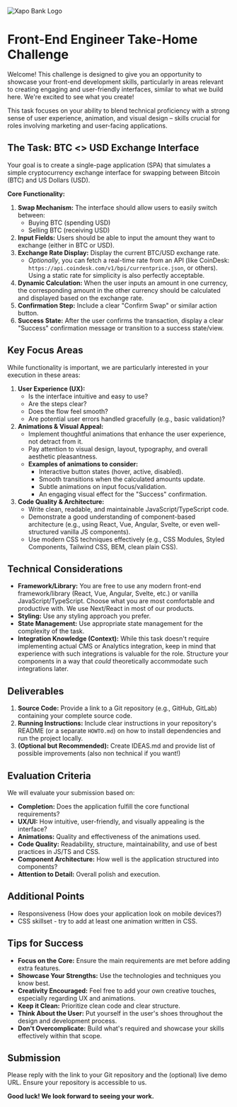 ![Xapo Bank Logo](https://avatars.githubusercontent.com/u/141427548?s=200&v=4)

# Front-End Engineer Take-Home Challenge

Welcome! This challenge is designed to give you an opportunity to showcase your front-end development skills, particularly in areas relevant to creating engaging and user-friendly interfaces, similar to what we build here. We're excited to see what you create!

This task focuses on your ability to blend technical proficiency with a strong sense of user experience, animation, and visual design – skills crucial for roles involving marketing and user-facing applications.

## The Task: BTC <> USD Exchange Interface

Your goal is to create a single-page application (SPA) that simulates a simple cryptocurrency exchange interface for swapping between Bitcoin (BTC) and US Dollars (USD).

**Core Functionality:**

1.  **Swap Mechanism:** The interface should allow users to easily switch between:
    * Buying BTC (spending USD)
    * Selling BTC (receiving USD)
2.  **Input Fields:** Users should be able to input the amount they want to exchange (either in BTC or USD).
3.  **Exchange Rate Display:** Display the current BTC/USD exchange rate.
    * *Optionally*, you can fetch a real-time rate from an API (like CoinDesk: `https://api.coindesk.com/v1/bpi/currentprice.json`, or others). Using a static rate for simplicity is also perfectly acceptable.
4.  **Dynamic Calculation:** When the user inputs an amount in one currency, the corresponding amount in the other currency should be calculated and displayed based on the exchange rate.
5.  **Confirmation Step:** Include a clear "Confirm Swap" or similar action button.
6.  **Success State:** After the user confirms the transaction, display a clear "Success" confirmation message or transition to a success state/view.

## Key Focus Areas

While functionality is important, we are particularly interested in your execution in these areas:

1.  **User Experience (UX):**
    * Is the interface intuitive and easy to use?
    * Are the steps clear?
    * Does the flow feel smooth?
    * Are potential user errors handled gracefully (e.g., basic validation)?
2.  **Animations & Visual Appeal:**
    * Implement thoughtful animations that enhance the user experience, not detract from it.
    * Pay attention to visual design, layout, typography, and overall aesthetic pleasantness.
    * **Examples of animations to consider:**
        * Interactive button states (hover, active, disabled).
        * Smooth transitions when the calculated amounts update.
        * Subtle animations on input focus/validation.
        * An engaging visual effect for the "Success" confirmation.
3.  **Code Quality & Architecture:**
    * Write clean, readable, and maintainable JavaScript/TypeScript code.
    * Demonstrate a good understanding of component-based architecture (e.g., using React, Vue, Angular, Svelte, or even well-structured vanilla JS components).
    * Use modern CSS techniques effectively (e.g., CSS Modules, Styled Components, Tailwind CSS, BEM, clean plain CSS).

## Technical Considerations

* **Framework/Library:** You are free to use any modern front-end framework/library (React, Vue, Angular, Svelte, etc.) or vanilla JavaScript/TypeScript. Choose what you are most comfortable and productive with. We use Next/React in most of our products.
* **Styling:** Use any styling approach you prefer.
* **State Management:** Use appropriate state management for the complexity of the task.
* **Integration Knowledge (Context):** While this task doesn't require implementing actual CMS or Analytics integration, keep in mind that experience with such integrations is valuable for the role. Structure your components in a way that *could* theoretically accommodate such integrations later.

## Deliverables

1.  **Source Code:** Provide a link to a Git repository (e.g., GitHub, GitLab) containing your complete source code.
2.  **Running Instructions:** Include clear instructions in your repository's README (or a separate `HOWTO.md`) on how to install dependencies and run the project locally.
3.  **(Optional but Recommended):** Create IDEAS.md and provide list of possible improvements (also non technical if you want!)

## Evaluation Criteria

We will evaluate your submission based on:

* **Completion:** Does the application fulfill the core functional requirements?
* **UX/UI:** How intuitive, user-friendly, and visually appealing is the interface?
* **Animations:** Quality and effectiveness of the animations used.
* **Code Quality:** Readability, structure, maintainability, and use of best practices in JS/TS and CSS.
* **Component Architecture:** How well is the application structured into components?
* **Attention to Detail:** Overall polish and execution.

## Additional Points
* Responsiveness (How does your application look on mobile devices?)
* CSS skillset - try to add at least one animation written in CSS.

## Tips for Success

* **Focus on the Core:** Ensure the main requirements are met before adding extra features.
* **Showcase Your Strengths:** Use the technologies and techniques you know best.
* **Creativity Encouraged:** Feel free to add your own creative touches, especially regarding UX and animations.
* **Keep it Clean:** Prioritize clean code and clear structure.
* **Think About the User:** Put yourself in the user's shoes throughout the design and development process.
* **Don't Overcomplicate:** Build what's required and showcase your skills effectively within that scope.

## Submission

Please reply with the link to your Git repository and the (optional) live demo URL. Ensure your repository is accessible to us.

**Good luck! We look forward to seeing your work.**
